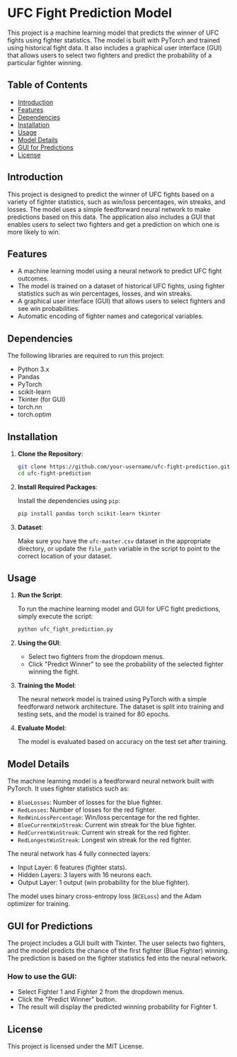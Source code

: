 # UFC Fight Prediction Model

This project is a machine learning model that predicts the winner of UFC fights using fighter statistics. The model is built with PyTorch and trained using historical fight data. It also includes a graphical user interface (GUI) that allows users to select two fighters and predict the probability of a particular fighter winning.

## Table of Contents

- [Introduction](#introduction)
- [Features](#features)
- [Dependencies](#dependencies)
- [Installation](#installation)
- [Usage](#usage)
- [Model Details](#model-details)
- [GUI for Predictions](#gui-for-predictions)
- [License](#license)

## Introduction

This project is designed to predict the winner of UFC fights based on a variety of fighter statistics, such as win/loss percentages, win streaks, and losses. The model uses a simple feedforward neural network to make predictions based on this data. The application also includes a GUI that enables users to select two fighters and get a prediction on which one is more likely to win.

## Features

- A machine learning model using a neural network to predict UFC fight outcomes.
- The model is trained on a dataset of historical UFC fights, using fighter statistics such as win percentages, losses, and win streaks.
- A graphical user interface (GUI) that allows users to select fighters and see win probabilities.
- Automatic encoding of fighter names and categorical variables.

## Dependencies

The following libraries are required to run this project:

- Python 3.x
- Pandas
- PyTorch
- scikit-learn
- Tkinter (for GUI)
- torch.nn
- torch.optim

## Installation

1. **Clone the Repository**:

    ```bash
    git clone https://github.com/your-username/ufc-fight-prediction.git
    cd ufc-fight-prediction
    ```

2. **Install Required Packages**:

    Install the dependencies using `pip`:

    ```bash
    pip install pandas torch scikit-learn tkinter
    ```

3. **Dataset**:

    Make sure you have the `ufc-master.csv` dataset in the appropriate directory, or update the `file_path` variable in the script to point to the correct location of your dataset.

## Usage

1. **Run the Script**:

    To run the machine learning model and GUI for UFC fight predictions, simply execute the script:

    ```bash
    python ufc_fight_prediction.py
    ```

2. **Using the GUI**:

    - Select two fighters from the dropdown menus.
    - Click "Predict Winner" to see the probability of the selected fighter winning the fight.

3. **Training the Model**:

    The neural network model is trained using PyTorch with a simple feedforward network architecture. The dataset is split into training and testing sets, and the model is trained for 80 epochs.

4. **Evaluate Model**:

    The model is evaluated based on accuracy on the test set after training.

## Model Details

The machine learning model is a feedforward neural network built with PyTorch. It uses fighter statistics such as:

- `BlueLosses`: Number of losses for the blue fighter.
- `RedLosses`: Number of losses for the red fighter.
- `RedWinLossPercentage`: Win/loss percentage for the red fighter.
- `BlueCurrentWinStreak`: Current win streak for the blue fighter.
- `RedCurrentWinStreak`: Current win streak for the red fighter.
- `RedLongestWinStreak`: Longest win streak for the red fighter.

The neural network has 4 fully connected layers:
- Input Layer: 6 features (fighter stats).
- Hidden Layers: 3 layers with 16 neurons each.
- Output Layer: 1 output (win probability for the blue fighter).

The model uses binary cross-entropy loss (`BCELoss`) and the Adam optimizer for training.

## GUI for Predictions

The project includes a GUI built with Tkinter. The user selects two fighters, and the model predicts the chance of the first fighter (Blue Fighter) winning. The prediction is based on the fighter statistics fed into the neural network.

### How to use the GUI:
- Select Fighter 1 and Fighter 2 from the dropdown menus.
- Click the "Predict Winner" button.
- The result will display the predicted winning probability for Fighter 1.

## License

This project is licensed under the MIT License.
